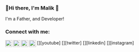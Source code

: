 ### 👋Hi there, I'm Malik 👋
I'm a Father, and Developer!

<!--
**MalikCole1/MalikCole1** is a ✨ _special_ ✨ repository because its `README.md` (this file) appears on your GitHub profile.


- 🔭 I’m currently working on a BugTracker.
- 🌱 I’m currently learning Visual Studio 
- 👯 I’m looking to collaborate on more open source projects.
- ⚡ Fun fact: I'm an visual artist.
-->

### Connect with me:

[<img align="left" alt="Malik | YouTube" width="22px" src="https://cdn.jsdelivr.net/npm/simple-icons@v3/icons/youtube.svg" />][youtube]
[<img align="left" alt="Malik | Twitter" width="22px" src="https://cdn.jsdelivr.net/npm/simple-icons@v3/icons/twitter.svg" />][twitter]
[<img align="left" alt="Malik | LinkedIn" width="22px" src="https://cdn.jsdelivr.net/npm/simple-icons@v3/icons/linkedin.svg" />][linkedin]
[<img align="left" alt="Malik | Instagram" width="22px" src="https://cdn.jsdelivr.net/npm/simple-icons@v3/icons/instagram.svg" />][instagram]

<br />
